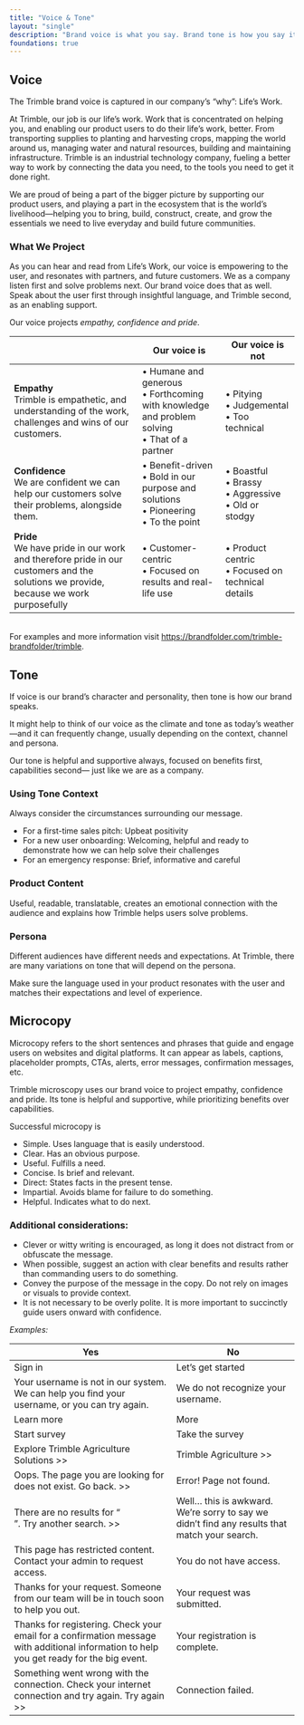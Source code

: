 ```yaml
---
title: "Voice & Tone"
layout: "single"
description: "Brand voice is what you say. Brand tone is how you say it."
foundations: true
---
```


## Voice

The Trimble brand voice is captured in our company’s “why”: Life’s Work.

At Trimble, our job is our life’s work. Work that is concentrated on helping you, and enabling our product users to do their life’s work, better. From transporting supplies to planting and harvesting crops, mapping the world around us, managing water and natural resources, building and maintaining infrastructure. Trimble is an industrial technology company, fueling a better way to work by connecting the data you need, to the tools you need to get it done right.

We are proud of being a part of the bigger picture by supporting our product users, and playing a part in the ecosystem that is the world’s livelihood—helping you to bring, build, construct, create, and grow the essentials we need to live everyday and build
future communities.

### What We Project

As you can hear and read from Life’s Work, our voice is empowering to the user, and
resonates with partners, and future customers. We as a company listen first and solve problems next. Our brand voice does that as well. Speak about the user first through insightful language, and Trimble second, as an enabling support.

Our voice projects _empathy, confidence and pride_.

<table class="table table-bordered">
  <thead class="thead-light">
    <tr>
      <th class="w-50">&nbsp;</th>
      <th class="w-25">Our voice is</th>
      <th class="w-25">Our voice is not</th>
    </tr>
  </thead>
  <tr>
    <td><strong>Empathy</strong><br>Trimble is empathetic, and understanding of the work, challenges and wins of our customers.</td>
    <td>• Humane and generous<br>• Forthcoming with knowledge and problem solving<br>• That of a partner</td>
    <td>• Pitying<br>• Judgemental<br>• Too technical</td>
  </tr>
  <tr>
    <td><strong>Confidence</strong><br>We are confident we can help our customers solve their problems, alongside them.</td>
    <td>• Benefit-driven<br>• Bold in our purpose and solutions<br>• Pioneering<br>• To the point</td>
    <td>• Boastful<br>• Brassy<br>• Aggressive<br>• Old or stodgy</td>
  </tr>
  <tr>
    <td><strong>Pride</strong><br>We have pride in our work and therefore pride in our customers and the solutions we provide, because we work purposefully</td>
    <td>• Customer-centric<br>• Focused on results and real-life use</td>
    <td>• Product centric<br>• Focused on technical details</td>
  </tr>
</table>

<br>For examples and more information visit https://brandfolder.com/trimble-brandfolder/trimble.

## Tone

If voice is our brand’s character and personality, then tone is how our brand speaks.

It might help to think of our voice as the climate and tone as today’s weather—and it can frequently change, usually depending on the context, channel and persona.

Our tone is helpful and supportive always, focused on benefits first, capabilities second— just like we are as a company.

### Using Tone Context

Always consider the circumstances surrounding our message.

- For a first-time sales pitch: Upbeat positivity
- For a new user onboarding: Welcoming, helpful and ready to demonstrate how we can help solve their challenges
- For an emergency response: Brief, informative and careful

### Product Content

Useful, readable, translatable, creates an emotional connection with the audience and explains how Trimble helps users solve problems.

### Persona

Different audiences have different needs and expectations. At Trimble, there are many variations on tone that will depend on the persona.

Make sure the language used in your product resonates with the user and matches their expectations and level of experience.

## Microcopy

Microcopy refers to the short sentences and phrases that guide and engage users on websites and digital platforms. It can appear as labels, captions, placeholder prompts, CTAs, alerts, error messages, confirmation messages, etc.

Trimble microscopy uses our brand voice to project empathy, confidence and pride. Its tone is helpful and supportive, while prioritizing benefits over capabilities.

Successful microcopy is

- Simple. Uses language that is easily understood.
- Clear. Has an obvious purpose.
- Useful. Fulfills a need.
- Concise. Is brief and relevant.
- Direct: States facts in the present tense.
- Impartial. Avoids blame for failure to do something.
- Helpful. Indicates what to do next.

### Additional considerations:

- Clever or witty writing is encouraged, as long it does not distract from or obfuscate the message.
- When possible, suggest an action with clear benefits and results rather than commanding users to do something.
- Convey the purpose of the message in the copy. Do not rely on images or visuals to provide context.
- It is not necessary to be overly polite. It is more important to succinctly guide users onward with confidence.

_Examples:_

<table class="table table-bordered">
  <thead class="thead-light">
    <tr>
      <th class="w-50">Yes</th>
      <th class="w-50">No</th>
    </tr>
  </thead>
  <tr>
    <td>Sign in</td>
    <td>Let’s get started</td>
  </tr>
  <tr>
    <td>Your username is not in our system. We can help you find your username, or you can try again.</td>
    <td>We do not recognize your username.</td>
  </tr>
  <tr>
    <td>Learn more</td>
    <td>More</td>
  </tr>
  <tr>
    <td>Start survey</td>
    <td>Take the survey</td>
  </tr>
  <tr>
    <td>Explore Trimble Agriculture Solutions >> </td>
    <td>Trimble Agriculture >> </td>
  </tr>
  <tr>
    <td>Oops. The page you are looking for does not exist. Go back. >> </td>
    <td>Error! Page not found.</td>
  </tr>
  <tr>
    <td>There are no results for “<search term>”.   Try another search. >> </td>
    <td>Well… this is awkward. We’re sorry to say we didn’t find any results that match your search.</td>
  </tr>
  <tr>
    <td>This page has restricted content. Contact your admin to request access.</td>
    <td>You do not have access.</td>
  </tr>
  <tr>
    <td>Thanks for your request. Someone from our team will be in touch soon to help you out.</td>
    <td>Your request was submitted.</td>
  </tr>
  <tr>
    <td>Thanks for registering. Check your email for a confirmation message with additional information to help you get ready for the big event.</td>
    <td>Your registration is complete.</td>
  </tr>
  <tr>
    <td>Something went wrong with the connection. Check your internet connection and try again.   Try again >> </td>
    <td>Connection failed.</td>
  </tr>
</table>
